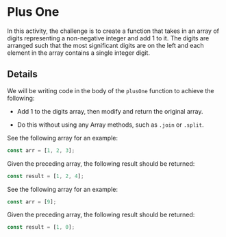 # Plus One

In this activity, the challenge is to create a function that takes in an array of digits representing a non-negative integer and add 1 to it. The digits are arranged such that the most significant digits are on the left and each element in the array contains a single integer digit.

## Details

We will be writing code in the body of the `plusOne` function to achieve the following:

- Add 1 to the digits array, then modify and return the original array.

- Do this without using any Array methods, such as `.join` or `.split`.

See the following array for an example:

```js
const arr = [1, 2, 3];
```

Given the preceding array, the following result should be returned:

```js
const result = [1, 2, 4];
```

See the following array for an example:

```js
const arr = [9];
```

Given the preceding array, the following result should be returned:

```js
const result = [1, 0];
```

